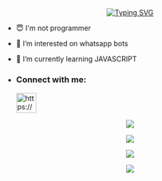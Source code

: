 ## <!-- Typing SVG -->
<p align="center">
    <a href="https://github.com/MRCRAZY19/HALF-BOT_V1">
        <img align="center"
        src="https://readme-typing-svg.herokuapp.com/?size=30&width=500&lines=HI!!+I+am+HALF%20+%20BOT+..."
            alt="Typing SVG"
        />
    </a>
</p>                                
 





- 😇 I'm not programmer
 
- 👀 I’m interested on whatsapp bots

- 🌱 I’m currently learning JAVASCRIPT
- <h3 align="left">Connect with me:</h3><p>   <a href="https://instagram.com/__.sanuwa.__" target="blank"><img align="center" src="https://telegra.ph/file/a171ac66c22c5617fe27b.png" alt="https://www.instagram.com/mr_johan_shezir" height="40" width="40" /></a>
</p>



 <p align="center"> <a href="https://github.com/MRCRAZY19/HALF-BOT_V1"><img src="https://github-profile-trophy.vercel.app/?username=sanuwaofficial&no-bg=true&no-frame=false&theme=algolia"></a></p>

<p align="center"> <a href="https://github.com/MRCRAZY19/HALF-BOT_V1"><img  src="http://github-readme-streak-stats.herokuapp.com?user=sanuwaofficial&theme=github-dark-blue&hide_border=false&background=DDD9DA00&stroke=00AEFF&fire=00AEFF&ring=00AEFF&currStreakNum=00AEFF&currStreakLabel=00AEFF&sideLabels=00AEFF&dates=00AEFF&sideNums=00AEFF"></a></p>
<p align="center"> <a href="https://github.com/MRCRAZY19/HALF-BOT_V1"><img src="https://github-readme-stats.vercel.app/api?username=SANUWAOFFICIAL&theme=algolia&bg_color=DDD9DA00&text_color=00AEFF&show_icons=TRUE&icon_color=00AEFF" > </a> </p>
<p align="center"> <a href="https://github.com/MRCRAZY19/HALF-BOT_V1"><img src="https://github-readme-stats.vercel.app/api/top-langs/?username=SANUWAOFFICIAL&hide=css,html&theme=algolia&bg_color=DDD9DA00&text_color=00AEFF" > </a> </p>
